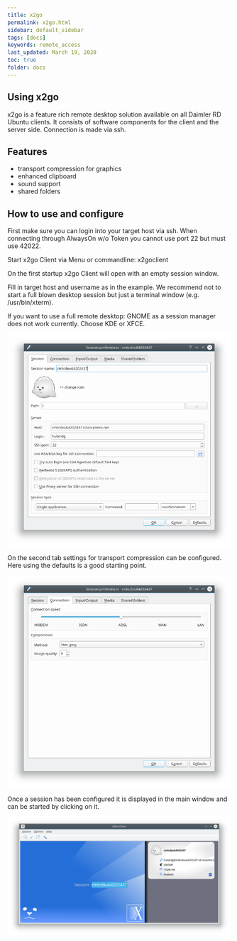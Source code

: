 ```yaml
---
title: x2go
permalink: x2go.html
sidebar: default_sidebar
tags: [docs]
keywords: remote_access
last_updated: March 19, 2020
toc: true
folder: docs
---
```


## Using x2go

x2go is a feature rich remote desktop solution available on all Daimler RD Ubuntu clients.
It consists of software components for the client and the server side. Connection is made via ssh.

## Features
* transport compression for graphics
* enhanced clipboard
* sound support
* shared folders


## How to use and configure
First make sure you can login into your target host via ssh. When connecting through AlwaysOn w/o Token you cannot use port 22 but must use 42022.

Start x2go Client via Menu or commandline: x2goclient

On the first startup x2go Client will open with an empty session window.

Fill in target host and username as in the example. We recommend not to start a full blown desktop session but just a terminal window (e.g. /usr/bin/xterm).

If you want to use a full remote desktop: GNOME as a session manager does not work currently. Choose KDE or XFCE.



![x2go_session_tab1](images/docs/x2go/x2go_session_tab1.png)

On the second tab settings for transport compression can be configured. Here using the defaults is a good starting point.

![x2go_session_tab2](images/docs/x2go/x2go_session_tab2.png)

Once a session has been configured it is displayed in the main window and can be started by clicking on it.

![x2go_main_window](images/docs/x2go/x2go_main_window.png)


